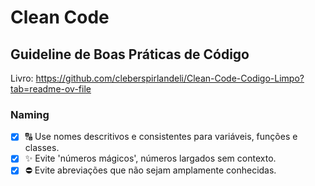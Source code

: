 # Clean Code

## Guideline de Boas Práticas de Código

Livro: https://github.com/cleberspirlandeli/Clean-Code-Codigo-Limpo?tab=readme-ov-file 

### Naming

- [x] 🔠 Use nomes descritivos e consistentes para variáveis, funções e classes.
- [x] ✨ Evite 'números mágicos', números largados sem contexto.
- [x] ⛔ Evite abreviações que não sejam amplamente conhecidas.